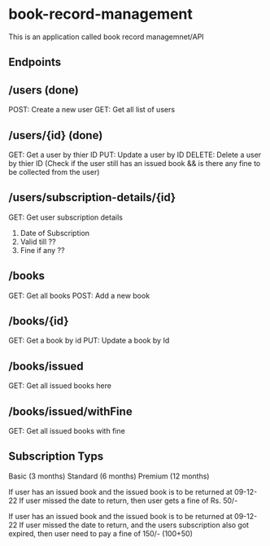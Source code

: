 # book-record-management

This is an application called book record managemnet/API 

## Endpoints

## /users (done)
POST: Create a new user
GET: Get all list of users

## /users/{id} (done)
GET: Get a user by thier ID
PUT: Update a user by ID
DELETE: Delete a user by thier ID (Check if the user still has an issued book && is there any fine to be collected from the user)

<!-- complex -->
## /users/subscription-details/{id}
GET: Get user subscription details
1. Date of Subscription
2. Valid till ??
3. Fine if any ??

## /books
GET: Get all books
POST: Add a new book

## /books/{id}
GET: Get a book by id
PUT: Update a book by Id

## /books/issued
GET: Get all issued books here

<!-- Its assignment -->
## /books/issued/withFine
GET: Get all issued books with fine

## Subscription Typs
Basic (3 months)
Standard (6  months)
Premium (12 months)


If user has an issued book and the issued book is to be returned at 09-12-22
If user missed the date to return, then user gets a fine of Rs. 50/-

If user has an issued book and the issued book is to be returned at 09-12-22
If user missed the date to return, and the users subscription also got expired, then user need to pay a fine of 150/- (100+50)